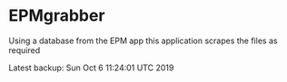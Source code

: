 # EPMgrabber
Using a database from the EPM app this application scrapes the files as required


Latest backup: Sun Oct 6 11:24:01 UTC 2019
